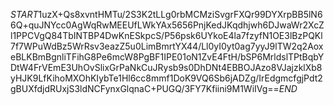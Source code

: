 $START$1uzX+Qs8xvntHMTu/2S3K2tLLg0rbMCMziSvgrFXQr99DYXrpBB5lN66Q+quJNYcc0AgWqRwMEEUfLWkYAx5656PnjKedJKqdhjwh6DJwaWr2XcZl1PPCVgQ84TbINTBP4DwKnESkpcS/P56psk6UYkoE4la7fzyfN1OE3lBzPQKl7f7WPuWdBz5WrRsv3eazZ5u0LimBmrtYX44/Ll0yI0yt0ag7yyJ9lTW2q2AoxeBLKBmBgnliTFihG8Pe6mcW8PgBF1IPE01oN1ZvE4FtH/bSP6MrldslTPtBqbYDtW4FrVEmE3UhOvSlixGrPaNkCuJRysb9s0DhDNt4EBBOJAzo8VJajzklXb8yHJK9LfKihoMXOhKIybTe1Hl6cc8mmf1DoK9VQ6Sb6jADZg/IrEdgmcfgjPdt2gBUXfdjdRUxjS3ldNCFynxGlqnaC+PUGQ/3FY7Kfiini9M1WiIVg==$END$